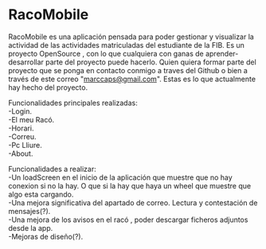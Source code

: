 # RacoMobile
RacoMobile es una aplicación pensada para poder gestionar y visualizar la actividad de las actividades matriculadas del estudiante de la FIB.
Es un proyecto OpenSource , con lo que cualquiera con ganas de aprender-desarrollar parte del proyecto puede hacerlo.
Quien quiera formar parte del proyecto que se ponga en contacto conmigo a traves del Github o bien a través de este correo "marccaps@gmail.com".
Estas es lo que actualmente hay hecho del proyecto.  

Funcionalidades principales realizadas:  
  -Login.  
  -El meu Racó.  
  -Horari.  
  -Correu.  
  -Pc Lliure.  
  -About.  
  
Funcionalidades a realizar:  
  -Un loadScreen en el inicio de la aplicación que muestre que no hay conexion si no la hay. O que si la hay que haya un wheel que muestre que algo esta cargando.  
  -Una mejora significativa del apartado de correo. Lectura y contestación de mensajes(?).  
  -Una mejora de los avisos en el racó , poder descargar ficheros adjuntos desde la app.  
  -Mejoras de diseño(?).  
